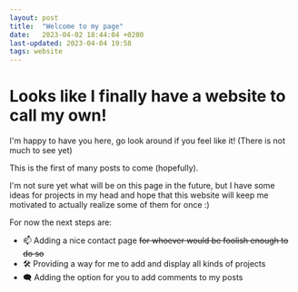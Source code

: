 ```yaml
---
layout: post
title:  "Welcome to my page"
date:   2023-04-02 18:44:04 +0200
last-updated: 2023-04-04 19:58
tags: website
---
```

# Looks like I finally have a website to call my own!

I'm happy to have you here, go look around if you feel like it!
(There is not much to see yet)

This is the first of many posts to come (hopefully).

I'm not sure yet what will be on this page in the future, but I have some ideas for projects in my head and hope that this website will keep me motivated to actually realize some of them for once :)

For now the next steps are:
- 📫 Adding a nice contact page ~~for whoever would be foolish enough to do so~~
- 🛠️ Providing a way for me to add and display all kinds of projects
- 🗨️ Adding the option for you to add comments to my posts
